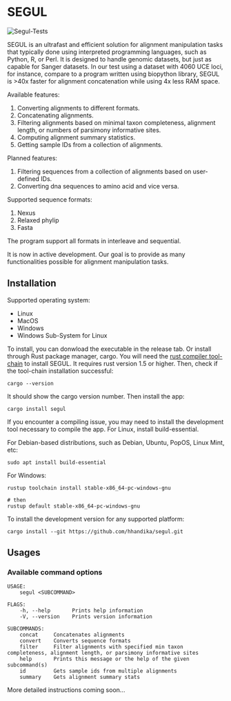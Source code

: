 # SEGUL

![Segul-Tests](https://github.com/hhandika/segul/workflows/Segul-Tests/badge.svg)

SEGUL is an ultrafast and efficient solution for alignment manipulation tasks that typically done using interpreted programming languages, such as Python, R, or Perl. It is designed to handle genomic datasets, but just as capable for Sanger datasets. In our test using a dataset with 4060 UCE loci, for instance, compare to a program written using biopython library, SEGUL is >40x faster for alignment concatenation while using 4x less RAM space.

Available features:

1. Converting alignments to different formats.
2. Concatenating alignments.
3. Filtering alignments based on minimal taxon completeness, alignment length, or numbers of parsimony informative sites.
4. Computing alignment summary statistics.
5. Getting sample IDs from a collection of alignments.

Planned features:

1. Filtering sequences from a collection of alignments based on user-defined IDs.
2. Converting dna sequences to amino acid and vice versa.

Supported sequence formats:

1. Nexus
2. Relaxed phylip
3. Fasta

The program support all formats in interleave and sequential.

It is now in active development. Our goal is to provide as many functionalities possible for alignment manipulation tasks.

## Installation

Supported operating system:

- Linux
- MacOS
- Windows
- Windows Sub-System for Linux

To install, you can donwload the executable in the release tab. Or install through Rust package manager, cargo. You will need the [rust compiler tool-chain](https://www.rust-lang.org/learn/get-started) to install SEGUL. It requires rust version 1.5 or higher. Then, check if the tool-chain installation successful:

```{Bash}
cargo --version
```

It should show the cargo version number. Then install the app:

```{Bash}
cargo install segul
```

If you encounter a compiling  issue, you may need to install the development tool necessary to compile the app. For Linux, install build-essential.

For Debian-based distributions, such as Debian, Ubuntu, PopOS, Linux Mint, etc:

```{Bash}
sudo apt install build-essential
```

For Windows:

```{Bash}
rustup toolchain install stable-x86_64-pc-windows-gnu

# then
rustup default stable-x86_64-pc-windows-gnu
```

To install the development version for any supported platform:

```{Bash}
cargo install --git https://github.com/hhandika/segul.git
```

## Usages

### Available command options

```{Bash}
USAGE:
    segul <SUBCOMMAND>

FLAGS:
    -h, --help       Prints help information
    -V, --version    Prints version information

SUBCOMMANDS:
    concat     Concatenates alignments
    convert    Converts sequence formats
    filter     Filter alignments with specified min taxon completeness, alignment length, or parsimony informative sites
    help       Prints this message or the help of the given subcommand(s)
    id         Gets sample ids from multiple alignments
    summary    Gets alignment summary stats
```

More detailed instructions coming soon...

